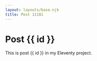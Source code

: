 ```yaml
---
layout: layouts/base.njk
title: Post 11181
---
```


# Post {{ id }}

This is post {{ id }} in my Eleventy project.
